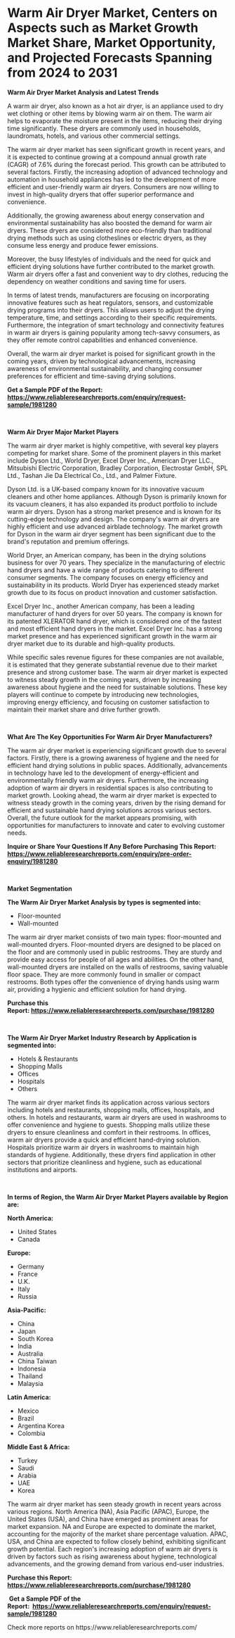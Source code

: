 <p><h1>Warm Air Dryer Market, Centers on Aspects such as Market Growth Market Share, Market Opportunity, and Projected Forecasts Spanning from 2024 to 2031</h1></p><p><strong>Warm Air Dryer Market Analysis and Latest Trends</strong></p>
<p><p>A warm air dryer, also known as a hot air dryer, is an appliance used to dry wet clothing or other items by blowing warm air on them. The warm air helps to evaporate the moisture present in the items, reducing their drying time significantly. These dryers are commonly used in households, laundromats, hotels, and various other commercial settings.</p><p>The warm air dryer market has seen significant growth in recent years, and it is expected to continue growing at a compound annual growth rate (CAGR) of 7.6% during the forecast period. This growth can be attributed to several factors. Firstly, the increasing adoption of advanced technology and automation in household appliances has led to the development of more efficient and user-friendly warm air dryers. Consumers are now willing to invest in high-quality dryers that offer superior performance and convenience.</p><p>Additionally, the growing awareness about energy conservation and environmental sustainability has also boosted the demand for warm air dryers. These dryers are considered more eco-friendly than traditional drying methods such as using clotheslines or electric dryers, as they consume less energy and produce fewer emissions.</p><p>Moreover, the busy lifestyles of individuals and the need for quick and efficient drying solutions have further contributed to the market growth. Warm air dryers offer a fast and convenient way to dry clothes, reducing the dependency on weather conditions and saving time for users.</p><p>In terms of latest trends, manufacturers are focusing on incorporating innovative features such as heat regulators, sensors, and customizable drying programs into their dryers. This allows users to adjust the drying temperature, time, and settings according to their specific requirements. Furthermore, the integration of smart technology and connectivity features in warm air dryers is gaining popularity among tech-savvy consumers, as they offer remote control capabilities and enhanced convenience.</p><p>Overall, the warm air dryer market is poised for significant growth in the coming years, driven by technological advancements, increasing awareness of environmental sustainability, and changing consumer preferences for efficient and time-saving drying solutions.</p></p>
<p><strong>Get a Sample PDF of the Report:&nbsp; <a href="https://www.reliableresearchreports.com/enquiry/request-sample/1981280">https://www.reliableresearchreports.com/enquiry/request-sample/1981280</a></strong></p>
<p>&nbsp;</p>
<p><strong>Warm Air Dryer Major Market Players</strong></p>
<p><p>The warm air dryer market is highly competitive, with several key players competing for market share. Some of the prominent players in this market include Dyson Ltd., World Dryer, Excel Dryer Inc., American Dryer LLC., Mitsubishi Electric Corporation, Bradley Corporation, Electrostar GmbH, SPL Ltd., Tashan Jie Da Electrical Co., Ltd., and Palmer Fixture.</p><p>Dyson Ltd. is a UK-based company known for its innovative vacuum cleaners and other home appliances. Although Dyson is primarily known for its vacuum cleaners, it has also expanded its product portfolio to include warm air dryers. Dyson has a strong market presence and is known for its cutting-edge technology and design. The company's warm air dryers are highly efficient and use advanced airblade technology. The market growth for Dyson in the warm air dryer segment has been significant due to the brand's reputation and premium offerings.</p><p>World Dryer, an American company, has been in the drying solutions business for over 70 years. They specialize in the manufacturing of electric hand dryers and have a wide range of products catering to different consumer segments. The company focuses on energy efficiency and sustainability in its products. World Dryer has experienced steady market growth due to its focus on product innovation and customer satisfaction.</p><p>Excel Dryer Inc., another American company, has been a leading manufacturer of hand dryers for over 50 years. The company is known for its patented XLERATOR hand dryer, which is considered one of the fastest and most efficient hand dryers in the market. Excel Dryer Inc. has a strong market presence and has experienced significant growth in the warm air dryer market due to its durable and high-quality products.</p><p>While specific sales revenue figures for these companies are not available, it is estimated that they generate substantial revenue due to their market presence and strong customer base. The warm air dryer market is expected to witness steady growth in the coming years, driven by increasing awareness about hygiene and the need for sustainable solutions. These key players will continue to compete by introducing new technologies, improving energy efficiency, and focusing on customer satisfaction to maintain their market share and drive further growth.</p></p>
<p>&nbsp;</p>
<p><strong>What Are The Key Opportunities For Warm Air Dryer Manufacturers?</strong></p>
<p><p>The warm air dryer market is experiencing significant growth due to several factors. Firstly, there is a growing awareness of hygiene and the need for efficient hand drying solutions in public spaces. Additionally, advancements in technology have led to the development of energy-efficient and environmentally friendly warm air dryers. Furthermore, the increasing adoption of warm air dryers in residential spaces is also contributing to market growth. Looking ahead, the warm air dryer market is expected to witness steady growth in the coming years, driven by the rising demand for efficient and sustainable hand drying solutions across various sectors. Overall, the future outlook for the market appears promising, with opportunities for manufacturers to innovate and cater to evolving customer needs.</p></p>
<p><strong>Inquire or Share Your Questions If Any Before Purchasing This Report: <a href="https://www.reliableresearchreports.com/enquiry/pre-order-enquiry/1981280">https://www.reliableresearchreports.com/enquiry/pre-order-enquiry/1981280</a></strong></p>
<p>&nbsp;</p>
<p><strong>Market Segmentation</strong></p>
<p><strong>The Warm Air Dryer Market Analysis by types is segmented into:</strong></p>
<p><ul><li>Floor-mounted</li><li>Wall-mounted</li></ul></p>
<p><p>The warm air dryer market consists of two main types: floor-mounted and wall-mounted dryers. Floor-mounted dryers are designed to be placed on the floor and are commonly used in public restrooms. They are sturdy and provide easy access for people of all ages and abilities. On the other hand, wall-mounted dryers are installed on the walls of restrooms, saving valuable floor space. They are more commonly found in smaller or compact restrooms. Both types offer the convenience of drying hands using warm air, providing a hygienic and efficient solution for hand drying.</p></p>
<p><strong>Purchase this Report:&nbsp;<a href="https://www.reliableresearchreports.com/purchase/1981280">https://www.reliableresearchreports.com/purchase/1981280</a></strong></p>
<p>&nbsp;</p>
<p><strong>The Warm Air Dryer Market Industry Research by Application is segmented into:</strong></p>
<p><ul><li>Hotels & Restaurants</li><li>Shopping Malls</li><li>Offices</li><li>Hospitals</li><li>Others</li></ul></p>
<p><p>The warm air dryer market finds its application across various sectors including hotels and restaurants, shopping malls, offices, hospitals, and others. In hotels and restaurants, warm air dryers are used in washrooms to offer convenience and hygiene to guests. Shopping malls utilize these dryers to ensure cleanliness and comfort in their restrooms. In offices, warm air dryers provide a quick and efficient hand-drying solution. Hospitals prioritize warm air dryers in washrooms to maintain high standards of hygiene. Additionally, these dryers find application in other sectors that prioritize cleanliness and hygiene, such as educational institutions and airports.</p></p>
<p>&nbsp;</p>
<p><strong>In terms of Region, the Warm Air Dryer Market Players available by Region are:</strong></p>
<p>
    <p> <strong> North America: </strong>
        <ul>
            <li>United States</li>
            <li>Canada</li>
        </ul>
        </p> 
    <p> <strong> Europe: </strong>
        <ul>
            <li>Germany</li>
            <li>France</li>
            <li>U.K.</li>
            <li>Italy</li>
            <li>Russia</li>
        </ul>
        </p> 
    <p> <strong> Asia-Pacific: </strong>
        <ul>
            <li>China</li>
            <li>Japan</li>
            <li>South Korea</li>
            <li>India</li>
            <li>Australia</li>
            <li>China Taiwan</li>
            <li>Indonesia</li>
            <li>Thailand</li>
            <li>Malaysia</li>
        </ul>
        </p> 
    <p> <strong> Latin America: </strong>
        <ul>
            <li>Mexico</li>
            <li>Brazil</li>
            <li>Argentina Korea</li>
            <li>Colombia</li>
        </ul>
        </p> 
    <p> <strong> Middle East & Africa: </strong>
        <ul>
            <li>Turkey</li>
            <li>Saudi</li>
            <li>Arabia</li>
            <li>UAE</li>
            <li>Korea</li>
        </ul>
    </p>
    </p>
<p><p>The warm air dryer market has seen steady growth in recent years across various regions. North America (NA), Asia Pacific (APAC), Europe, the United States (USA), and China have emerged as prominent areas for market expansion. NA and Europe are expected to dominate the market, accounting for the majority of the market share percentage valuation. APAC, USA, and China are expected to follow closely behind, exhibiting significant growth potential. Each region's increasing adoption of warm air dryers is driven by factors such as rising awareness about hygiene, technological advancements, and the growing demand from various end-user industries.</p></p>
<p><strong>Purchase this Report: <a href="https://www.reliableresearchreports.com/purchase/1981280">https://www.reliableresearchreports.com/purchase/1981280</a></strong></p>
<p>&nbsp;<strong>Get a Sample PDF of the Report:&nbsp;&nbsp;<a href="https://www.reliableresearchreports.com/enquiry/request-sample/1981280">https://www.reliableresearchreports.com/enquiry/request-sample/1981280</a></strong></p>
<p><strong></strong></p>
<p>Check more reports on https://www.reliableresearchreports.com/</p>